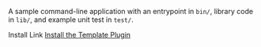 A sample command-line application with an entrypoint in `bin/`, library code
in `lib/`, and example unit test in `test/`.

Install Link
[Install the Template Plugin](kyushu://raw.githubusercontent.com/woop-xo/template_plugin/main/metadata.json)
